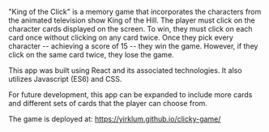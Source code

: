 "King of the Click" is a memory game that incorporates the characters from the animated television show King of the Hill. The player must click on the character cards displayed on the screen. To win, they must click on each card once without clicking on any card twice. Once they pick every character -- achieving a score of 15 -- they win the game. However, if they click on the same card twice, they lose the game.

This app was built using React and its associated technologies. It also utilizes Javascript (ES6) and CSS.

For future development, this app can be expanded to include more cards and different sets of cards that the player can choose from.

The game is deployed at: https://yirklum.github.io/clicky-game/